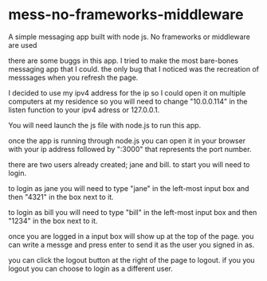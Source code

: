 # mess-no-frameworks-middleware
A simple messaging app built with node js. No frameworks or middleware are used

there are some buggs in this app. I tried to make the most bare-bones messaging app that I could. the only bug that I noticed was the recreation of messsages when you refresh the page. 

I decided to use my ipv4 address for the ip so I could open it on multiple computers at my residence so you will need to change 
"10.0.0.114" in the listen function to your ipv4 adress or 127.0.0.1.

You will need launch the js file with node.js to run this app.

once the app is running through node.js you can open it in your browser with your ip address followed by ":3000" that represents the port number.

there are two users already created; jane and bill. to start you will need to login. 

to login as jane you will need to type "jane" in the left-most input box and then "4321" in the box next to it.

to login as bill you will need to type "bill" in the left-most input box and then "1234" in the box next to it.

once you are logged in a input box will show up at the top of the page. you can write a messge and press enter to send it as the user you signed in as.

you can click the logout button at the right of the page to logout. if you you logout you can choose to login as a different user.


